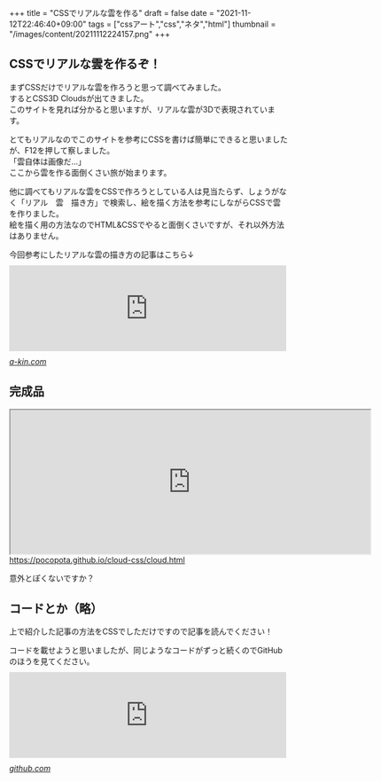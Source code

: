 +++
title = "CSSでリアルな雲を作る"
draft = false
date = "2021-11-12T22:46:40+09:00"
tags = ["cssアート","css","ネタ","html"]
thumbnail = "/images/content/20211112224157.png"
+++

<div class="section">
    <h2>CSSでリアルな雲を作るぞ！</h2>
    <p>まずCSSだけでリアルな雲を作ろうと思って調べてみました。<br />
するとCSS3D Cloudsが出てきました。<br />
このサイトを見れば分かると思いますが、リアルな雲が3Dで表現されています。</p><p>とてもリアルなのでこのサイトを参考にCSSを書けば簡単にできると思いましたが、F12を押して察しました。<br />
「雲自体は画像だ...」<br />
ここから雲を作る面倒くさい旅が始まります。</p><p>他に調べてもリアルな雲をCSSで作ろうとしている人は見当たらず、しょうがなく「リアル　雲　描き方」で検索し、絵を描く方法を参考にしながらCSSで雲を作りました。<br />
絵を描く用の方法なのでHTML&CSSでやると面倒くさいですが、それ以外方法はありません。</p><p>今回参考にしたリアルな雲の描き方の記事はこちら↓<br />
<iframe src="https://hatenablog-parts.com/embed?url=https%3A%2F%2Fa-kin.com%2Fblog%2Fillustrator-kumo-sora.html" title="イラストレーターでリアルな空と雲を作る方法（２つの方法）" class="embed-card embed-webcard" scrolling="no" frameborder="0" style="display: block; width: 100%; height: 155px; max-width: 500px; margin: 10px 0px;"></iframe><cite class="hatena-citation"><a href="https://a-kin.com/blog/illustrator-kumo-sora.html">a-kin.com</a></cite><br />
</p>

</div>
<div class="section">
    <h2>完成品</h2>
    <p><iframe src="https://pocopota.github.io/cloud-css/cloud.html" width="650px" height="260px"></iframe><br />
<a href="https://pocopota.github.io/cloud-css/cloud.html">https://pocopota.github.io/cloud-css/cloud.html</a></p><p>意外とぽくないですか？</p>

</div>
<div class="section">
    <h2>コードとか（略）</h2>
    <p>上で紹介した記事の方法をCSSでしただけですので記事を読んでください！</p><p>コードを載せようと思いましたが、同じようなコードがずっと続くのでGitHubのほうを見てください。<br />
<iframe src="https://hatenablog-parts.com/embed?url=https%3A%2F%2Fgithub.com%2FPocoPota%2Fcloud-css" title="GitHub - PocoPota/cloud-css: cssでリアルな雲を作る" class="embed-card embed-webcard" scrolling="no" frameborder="0" style="display: block; width: 100%; height: 155px; max-width: 500px; margin: 10px 0px;"></iframe><cite class="hatena-citation"><a href="https://github.com/PocoPota/cloud-css">github.com</a></cite></p>

</div>